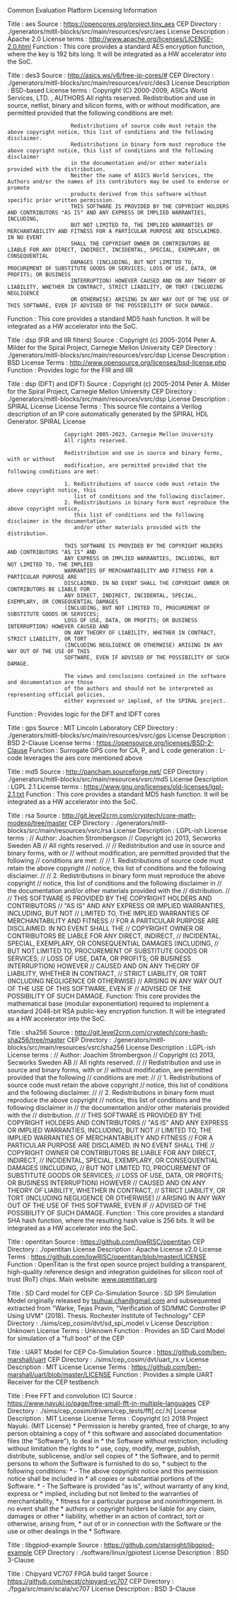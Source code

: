 Common Evaluation Platform Licensing Information

Title               : aes
Source              : https://opencores.org/project,tiny_aes
CEP Directory       : ./generators/mitll-blocks/src/main/resources/vsrc/aes
License Description : Apache 2.0
License terms       : http://www.apache.org/licenses/LICENSE-2.0.html
Function            : This core provides a standard AES encryption function, where the key is 192 bits long.  It will be integrated as a HW accelerator into the SoC.

Title               : des3
Source              : http://asics.ws/v6/free-ip-cores/#
CEP Directory       : ./generators/mitll-blocks/src/main/resources/vsrc/des3
License Description : BSD-based
License terms       :   Copyright (C) 2000-2009, ASICs World Services, LTD. , AUTHORS All rights reserved. Redistribution and use in source, netlist, 
                        binary and silicon forms, with or without modification, are permitted provided that the following conditions are met: 

                        Redistributions of source code must retain the above copyright notice, this list of conditions and the following disclaimer.
                        Redistributions in binary form must reproduce the above copyright notice, this list of conditions and the following disclaimer 
                        in the documentation and/or other materials provided with the distribution.
                        Neither the name of ASICS World Services, the Authors and/or the names of its contributors may be used to endorse or promote 
                        products derived from this software without specific prior written permission.
                        THIS SOFTWARE IS PROVIDED BY THE COPYRIGHT HOLDERS AND CONTRIBUTORS "AS IS" AND ANY EXPRESS OR IMPLIED WARRANTIES, INCLUDING, 
                        BUT NOT LIMITED TO, THE IMPLIED WARRANTIES OF MERCHANTABILITY AND FITNESS FOR A PARTICULAR PURPOSE ARE DISCLAIMED. IN NO EVENT 
                        SHALL THE COPYRIGHT OWNER OR CONTRIBUTORS BE LIABLE FOR ANY DIRECT, INDIRECT, INCIDENTAL, SPECIAL, EXEMPLARY, OR CONSEQUENTIAL 
                        DAMAGES (INCLUDING, BUT NOT LIMITED TO, PROCUREMENT OF SUBSTITUTE GOODS OR SERVICES; LOSS OF USE, DATA, OR PROFITS; OR BUSINESS 
                        INTERRUPTION) HOWEVER CAUSED AND ON ANY THEORY OF LIABILITY, WHETHER IN CONTRACT, STRICT LIABILITY, OR TORT (INCLUDING NEGLIGENCE 
                        OR OTHERWISE) ARISING IN ANY WAY OUT OF THE USE OF THIS SOFTWARE, EVEN IF ADVISED OF THE POSSIBILITY OF SUCH DAMAGE.
Function            :  This core provides a standard MD5 hash function.  It will be integrated as a HW accelerator into the SoC.

Title               : dsp (FIR and IIR filters)
Source              : Copyright (c) 2005-2014 Peter A. Milder for the Spiral Project, Carnegie Mellon University
CEP Directory       : ./generators/mitll-blocks/src/main/resources/vsrc/dsp
License Description : BSD
License Terms       : http://www.opensource.org/licenses/bsd-license.php
Function            : Provides logic for the FIR and IIR

Title               : dsp (DFT) and IDFT)
Source              : Copyright (c) 2005-2014 Peter A. Milder for the Spiral Project, Carnegie Mellon University
CEP Directory       : ./generators/mitll-blocks/src/main/resources/vsrc/dsp
License Description : SPIRAL License
License Terms       : This source file contains a Verilog description of an IP core
                      automatically generated by the SPIRAL HDL Generator.
                      SPIRAL License
 
                      Copyright 2005-2023, Carnegie Mellon University
                      All rights reserved.
  
                      Redistribution and use in source and binary forms, with or without
                      modification, are permitted provided that the following conditions are met:
  
                      1. Redistributions of source code must retain the above copyright notice, this
                         list of conditions and the following disclaimer.
                      2. Redistributions in binary form must reproduce the above copyright notice,
                         this list of conditions and the following disclaimer in the documentation
                         and/or other materials provided with the distribution.
  
                      THIS SOFTWARE IS PROVIDED BY THE COPYRIGHT HOLDERS AND CONTRIBUTORS "AS IS" AND
                      ANY EXPRESS OR IMPLIED WARRANTIES, INCLUDING, BUT NOT LIMITED TO, THE IMPLIED
                      WARRANTIES OF MERCHANTABILITY AND FITNESS FOR A PARTICULAR PURPOSE ARE
                      DISCLAIMED. IN NO EVENT SHALL THE COPYRIGHT OWNER OR CONTRIBUTORS BE LIABLE FOR
                      ANY DIRECT, INDIRECT, INCIDENTAL, SPECIAL, EXEMPLARY, OR CONSEQUENTIAL DAMAGES
                      (INCLUDING, BUT NOT LIMITED TO, PROCUREMENT OF SUBSTITUTE GOODS OR SERVICES;
                      LOSS OF USE, DATA, OR PROFITS; OR BUSINESS INTERRUPTION) HOWEVER CAUSED AND
                      ON ANY THEORY OF LIABILITY, WHETHER IN CONTRACT, STRICT LIABILITY, OR TORT
                      (INCLUDING NEGLIGENCE OR OTHERWISE) ARISING IN ANY WAY OUT OF THE USE OF THIS
                      SOFTWARE, EVEN IF ADVISED OF THE POSSIBILITY OF SUCH DAMAGE.
 
                      The views and conclusions contained in the software and documentation are those
                      of the authors and should not be interpreted as representing official policies,
                      either expressed or implied, of the SPIRAL project.
Function            : Provides logic for the DFT and IDFT cores

Title               : gps
Source              : MIT Lincoln Laboratory
CEP Directory       : ./generators/mitll-blocks/src/main/resources/vsrc/gps
License Description : BSD 2-Clause
License terms       : https://opensource.org/licenses/BSD-2-Clause
Function            : Surrogate GPS core for CA, P, and L code generation
                    : L-code leverages the aes core mentioned above

Title               : md5
Source              : http://pancham.sourceforge.net/
CEP Directory       : ./generators/mitll-blocks/src/main/resources/vsrc/md5
License Description : LGPL 2.1
License terms       : https://www.gnu.org/licenses/old-licenses/lgpl-2.1.txt
Function            : This core provides a standard MD5 hash function.  It will be integrated as a HW accelerator into the SoC.

Title               : rsa
Source              : http://git.level2crm.com/cryptech/core-math-modexp/tree/master
CEP Directory       : ./generators/mitll-blocks/src/main/resources/vsrc/rsa
License Description : LGPL-ish
License terms       : // Author: Joachim Strombergson
                      // Copyright (c) 2013, Secworks Sweden AB
                      // All rights reserved.
                      //
                      // Redistribution and use in source and binary forms, with or
                      // without modification, are permitted provided that the following
                      // conditions are met:
                      //
                      // 1. Redistributions of source code must retain the above copyright
                      //    notice, this list of conditions and the following disclaimer.
                      //
                      // 2. Redistributions in binary form must reproduce the above copyright
                      //    notice, this list of conditions and the following disclaimer in
                      //    the documentation and/or other materials provided with the
                      //    distribution.
                      //
                      // THIS SOFTWARE IS PROVIDED BY THE COPYRIGHT HOLDERS AND CONTRIBUTORS
                      // "AS IS" AND ANY EXPRESS OR IMPLIED WARRANTIES, INCLUDING, BUT NOT
                      // LIMITED TO, THE IMPLIED WARRANTIES OF MERCHANTABILITY AND FITNESS
                      // FOR A PARTICULAR PURPOSE ARE DISCLAIMED. IN NO EVENT SHALL THE
                      // COPYRIGHT OWNER OR CONTRIBUTORS BE LIABLE FOR ANY DIRECT, INDIRECT,
                      // INCIDENTAL, SPECIAL, EXEMPLARY, OR CONSEQUENTIAL DAMAGES (INCLUDING,
                      // BUT NOT LIMITED TO, PROCUREMENT OF SUBSTITUTE GOODS OR SERVICES;
                      // LOSS OF USE, DATA, OR PROFITS; OR BUSINESS INTERRUPTION) HOWEVER
                      // CAUSED AND ON ANY THEORY OF LIABILITY, WHETHER IN CONTRACT,
                      // STRICT LIABILITY, OR TORT (INCLUDING NEGLIGENCE OR OTHERWISE)
                      // ARISING IN ANY WAY OUT OF THE USE OF THIS SOFTWARE, EVEN IF
                      // ADVISED OF THE POSSIBILITY OF SUCH DAMAGE.
Function:             This core provides the mathematical base (modular exponentiation) required to implement a standard 2048-bit 
                      RSA public-key encryption function.  It will be integrated as a HW accelerator into the SoC.

Title               : sha256
Source              : http://git.level2crm.com/cryptech/core-hash-sha256/tree/master
CEP Directory       : ./generators/mitll-blocks/src/main/resources/vsrc/sha256
License Description : LGPL-ish
License terms       : // Author: Joachim Strombergson
                      // Copyright (c) 2013, Secworks Sweden AB
                      // All rights reserved.
                      //
                      // Redistribution and use in source and binary forms, with or
                      // without modification, are permitted provided that the following
                      // conditions are met:
                      //
                      // 1. Redistributions of source code must retain the above copyright
                      //    notice, this list of conditions and the following disclaimer.
                      //
                      // 2. Redistributions in binary form must reproduce the above copyright
                      //    notice, this list of conditions and the following disclaimer in
                      //    the documentation and/or other materials provided with the
                      //    distribution.
                      //
                      // THIS SOFTWARE IS PROVIDED BY THE COPYRIGHT HOLDERS AND CONTRIBUTORS
                      // "AS IS" AND ANY EXPRESS OR IMPLIED WARRANTIES, INCLUDING, BUT NOT
                      // LIMITED TO, THE IMPLIED WARRANTIES OF MERCHANTABILITY AND FITNESS
                      // FOR A PARTICULAR PURPOSE ARE DISCLAIMED. IN NO EVENT SHALL THE
                      // COPYRIGHT OWNER OR CONTRIBUTORS BE LIABLE FOR ANY DIRECT, INDIRECT,
                      // INCIDENTAL, SPECIAL, EXEMPLARY, OR CONSEQUENTIAL DAMAGES (INCLUDING,
                      // BUT NOT LIMITED TO, PROCUREMENT OF SUBSTITUTE GOODS OR SERVICES;
                      // LOSS OF USE, DATA, OR PROFITS; OR BUSINESS INTERRUPTION) HOWEVER
                      // CAUSED AND ON ANY THEORY OF LIABILITY, WHETHER IN CONTRACT,
                      // STRICT LIABILITY, OR TORT (INCLUDING NEGLIGENCE OR OTHERWISE)
                      // ARISING IN ANY WAY OUT OF THE USE OF THIS SOFTWARE, EVEN IF
                      // ADVISED OF THE POSSIBILITY OF SUCH DAMAGE.
Function            : This core provides a standard SHA hash function, where the resulting hash value is 256 bits.  It will be integrated as a HW accelerator into the SoC.

Title               : opentitan
Source              : https://github.com/lowRISC/opentitan
CEP Directory       : ./opentitan
License Description : Apache License v2.0
License Terms       : https://github.com/lowRISC/opentitan/blob/master/LICENSE
Function            : OpenTitan is the first open source project building a transparent, high-quality reference design and integration guidelines for silicon root of trust (RoT) chips.
                      Main website: www.opentitan.org

Title               : SD Card model for CEP Co-Simulation
Source              : SD SPI Simulation Model originally released by tsuhuai.chan@gmail.com and subsequented extracted from "Warke, Tejas Pravin, "Verification of 
                      SD/MMC Controller IP Using UVM" (2018). Thesis. Rochester Institute of Technology"
CEP Directory       : ./sims/cep_cosim/dvt/sd_spi_model.v
License Description : Unknown
License Terms       : Unknown
Function            : Provides an SD Card Model for simulation of a "full boot" of the CEP

Title               : UART Model for CEP Co-Simulation
Source              : https://github.com/ben-marshall/uart
CEP Directory       : ./sims/cep_cosim/dvt/uart_rx.v
License Description : MIT License
License Terms       : https://github.com/ben-marshall/uart/blob/master/LICENSE
Function            : Provides a simple UART Receiver for the CEP testbench

Title               : Free FFT and convolution (C)
Source              : https://www.nayuki.io/page/free-small-fft-in-multiple-languages
CEP Directory       : ./sims/cep_cosim/drivers/cep_tests/fft[.cc/.h]
License Description : MIT License
License Terms       : Copyright (c) 2018 Project Nayuki. (MIT License)
                      * Permission is hereby granted, free of charge, to any person obtaining a copy of
                      * this software and associated documentation files (the "Software"), to deal in
                      * the Software without restriction, including without limitation the rights to
                      * use, copy, modify, merge, publish, distribute, sublicense, and/or sell copies of
                      * the Software, and to permit persons to whom the Software is furnished to do so,
                      * subject to the following conditions:
                      * - The above copyright notice and this permission notice shall be included in
                      *   all copies or substantial portions of the Software.
                      * - The Software is provided "as is", without warranty of any kind, express or
                      *   implied, including but not limited to the warranties of merchantability,
                      *   fitness for a particular purpose and noninfringement. In no event shall the
                      *   authors or copyright holders be liable for any claim, damages or other
                      *   liability, whether in an action of contract, tort or otherwise, arising from,
                      *   out of or in connection with the Software or the use or other dealings in the
                      *   Software.

Title               : libgpiod-example
Source              : https://github.com/starnight/libgpiod-example
CEP Directory       : ./software/linux/gpiotest
License Description : BSD 3-Clause

Title               : Chipyard VC707 FPGA build target
Source              : https://github.com/necst/chipyard-vc707
CEP Directory       : ./fpga/src/main/scala/vc707
License Description : BSD 3-Clause
